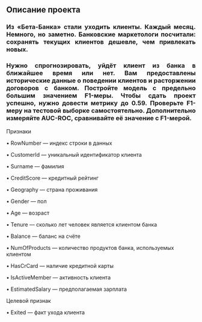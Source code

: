 ## Описание проекта
<h3 align="justify">Из «Бета-Банка» стали уходить клиенты. Каждый месяц. Немного, но заметно. Банковские маркетологи посчитали: сохранять текущих клиентов дешевле, чем привлекать новых.</h3>
<h3 align="justify">Нужно спрогнозировать, уйдёт клиент из банка в ближайшее время или нет. Вам предоставлены исторические данные о поведении клиентов и расторжении договоров с банком.
Постройте модель с предельно большим значением F1-меры. Чтобы сдать проект успешно, нужно довести метрику до 0.59. Проверьте F1-меру на тестовой выборке самостоятельно.
Дополнительно измеряйте AUC-ROC, сравнивайте её значение с F1-мерой. </h3>

Признаки

•	RowNumber — индекс строки в данных

•	CustomerId — уникальный идентификатор клиента

•	Surname — фамилия

•	CreditScore — кредитный рейтинг

•	Geography — страна проживания

•	Gender — пол

•	Age — возраст

•	Tenure — сколько лет человек является клиентом банка

•	Balance — баланс на счёте

•	NumOfProducts — количество продуктов банка, используемых клиентом

•	HasCrCard — наличие кредитной карты

•	IsActiveMember — активность клиента

•	EstimatedSalary — предполагаемая зарплата


Целевой признак

•	Exited — факт ухода клиента
